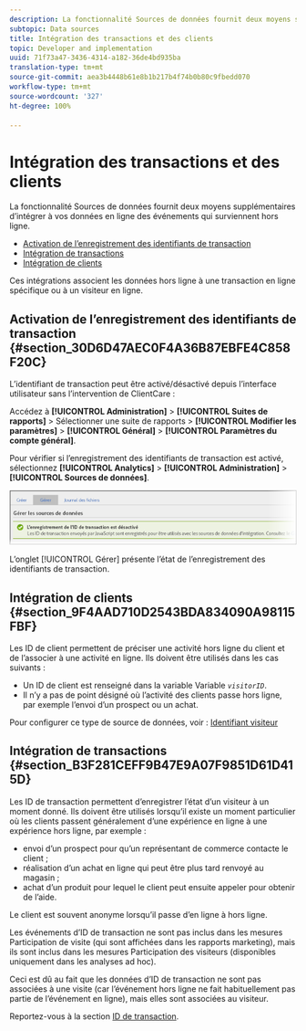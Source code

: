 ```yaml
---
description: La fonctionnalité Sources de données fournit deux moyens supplémentaires d’intégrer à vos données en ligne des événements qui surviennent hors ligne.
subtopic: Data sources
title: Intégration des transactions et des clients
topic: Developer and implementation
uuid: 71f73a47-3436-4314-a182-36de4bd935ba
translation-type: tm+mt
source-git-commit: aea3b4448b61e8b1b217b4f74b0b80c9fbedd070
workflow-type: tm+mt
source-wordcount: '327'
ht-degree: 100%

---
```



# Intégration des transactions et des clients

La fonctionnalité Sources de données fournit deux moyens supplémentaires d’intégrer à vos données en ligne des événements qui surviennent hors ligne.

* [Activation de l’enregistrement des identifiants de transaction](/help/import/c-data-sources/datasrc-integrating-offline-data.md#section_30D6D47AEC0F4A36B87EBFE4C858F20C)
* [Intégration de transactions](/help/import/c-data-sources/datasrc-integrating-offline-data.md#section_B3F281CEFF9B47E9A07F9851D61D415D)
* [Intégration de clients](/help/import/c-data-sources/datasrc-integrating-offline-data.md#section_9F4AAD710D2543BDA834090A98115FBF)

Ces intégrations associent les données hors ligne à une transaction en ligne spécifique ou à un visiteur en ligne.

## Activation de l’enregistrement des identifiants de transaction {#section_30D6D47AEC0F4A36B87EBFE4C858F20C}

L’identifiant de transaction peut être activé/désactivé depuis l’interface utilisateur sans l’intervention de ClientCare :

Accédez à **[!UICONTROL Administration]** > **[!UICONTROL Suites de rapports]** > Sélectionner une suite de rapports > **[!UICONTROL Modifier les paramètres]** > **[!UICONTROL Général]** > **[!UICONTROL Paramètres du compte général]**.

<!-- 

<p>When contacting Customer Care, be prepared to provide the following information: </p> 
<ul id="ul_C425C7A074484650AFCCF0425E8E3F47"> 
 <li id="li_7640C0C4DF0C49749A3C37E5461DC22F">Report Suite ID of the data source for which you need transaction ID recording enabled. <p>In Data Sources, the report suite ID is the first part of the login appended by a random number that identifies the specific data source that was set up. For example, <code> RSID-drmossdev5 Login-drmossdev5_0001343430</code>. </p> </li> 
 <li id="li_4FB0E3EC7BE94A2DBEE9063365A71C9C">The Transaction ID expiration window (described in <a href="/help/import/c-data-sources/datasrc-tid-visitor-profile.md"  > Transaction ID and Visitor Profiles</a>). By default this is 90 days, but it can be extended to up to 2 years. </li> 
</ul>

 -->

Pour vérifier si l’enregistrement des identifiants de transaction est activé, sélectionnez **[!UICONTROL Analytics]** > **[!UICONTROL Administration]** > **[!UICONTROL Sources de données]**.

![](assets/transaction-ID-recording-active.png)

L’onglet [!UICONTROL Gérer] présente l’état de l’enregistrement des identifiants de transaction.

## Intégration de clients {#section_9F4AAD710D2543BDA834090A98115FBF}

Les ID de client permettent de préciser une activité hors ligne du client et de l’associer à une activité en ligne. Ils doivent être utilisés dans les cas suivants :

* Un ID de client est renseigné dans la variable Variable *`visitorID`*.
* Il n’y a pas de point désigné où l’activité des clients passe hors ligne, par exemple l’envoi d’un prospect ou un achat.

Pour configurer ce type de source de données, voir : [Identifiant visiteur](/help/import/c-data-sources/c-datasrc-types/datasrc-visitorid.md)

## Intégration de transactions {#section_B3F281CEFF9B47E9A07F9851D61D415D}

Les ID de transaction permettent d’enregistrer l’état d’un visiteur à un moment donné. Ils doivent être utilisés lorsqu’il existe un moment particulier où les clients passent généralement d’une expérience en ligne à une expérience hors ligne, par exemple :

* envoi d’un prospect pour qu’un représentant de commerce contacte le client ;
* réalisation d’un achat en ligne qui peut être plus tard renvoyé au magasin ;
* achat d’un produit pour lequel le client peut ensuite appeler pour obtenir de l’aide.

Le client est souvent anonyme lorsqu’il passe d’en ligne à hors ligne.

Les événements d’ID de transaction ne sont pas inclus dans les mesures Participation de visite (qui sont affichées dans les rapports marketing), mais ils sont inclus dans les mesures Participation des visiteurs (disponibles uniquement dans les analyses ad hoc).

Ceci est dû au fait que les données d’ID de transaction ne sont pas associées à une visite (car l’événement hors ligne ne fait habituellement pas partie de l’événement en ligne), mais elles sont associées au visiteur.

Reportez-vous à la section [ID de transaction](/help/import/c-data-sources/c-datasrc-types/datasrc-transactionid.md).
